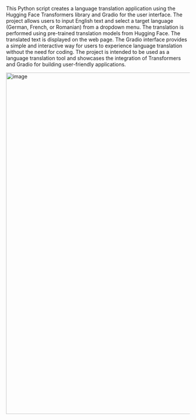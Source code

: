 This Python script creates a language translation application using the Hugging Face Transformers library and Gradio for the user interface. The project allows users to input English text and select a target language (German, French, or Romanian) from a dropdown menu. The translation is performed using pre-trained translation models from Hugging Face. The translated text is displayed on the web page. The Gradio interface provides a simple and interactive way for users to experience language translation without the need for coding. The project is intended to be used as a language translation tool and showcases the integration of Transformers and Gradio for building user-friendly applications.





<img width="934" alt="image" src="https://github.com/AndreiG16/Language-Translation-App-using-Python/assets/155651526/a94d9cc1-a52e-4ab2-9bc5-5c218d8e8d45">
